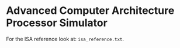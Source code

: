 # Advanced Computer Architecture Processor Simulator #

For the ISA reference look at: `isa_reference.txt`.
